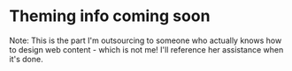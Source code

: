 # Theming info coming soon

Note: This is the part I'm outsourcing to someone who actually knows how to design web content - which is not me!  I'll reference her assistance when it's done.

